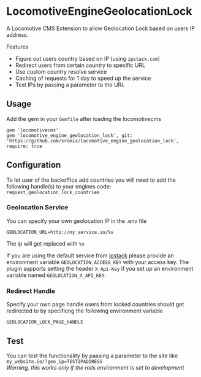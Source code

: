# LocomotiveEngineGeolocationLock

A Locomotive CMS Extension to allow Geolocation Lock based on users IP address.

Features
- Figure out users country based on IP (using `ipstack.com`)
- Redirect users from certain country to specific URL
- Use custom country resolve service
- Caching of requests for 1 day to speed up the service
- Test IPs by passing a parameter to the URL


## Usage

Add the gem in your `Gemfile` after loading the locomotivecms

```
gem 'locomotivecms'
gem 'locomotive_engine_geolocation_lock', git: 'https://github.com/xremix/locomotive_engine_geolocation_lock', require: true
```


## Configuration

To let user of the backoffice add countries you will need to add the following handle(s) to your engines code:
`request_geolocation_lock_countries`

### Geolocation Service
You can specify your own geolocation IP in the .env file
```
GEOLOCATION_URL=http://my_service.io/%s
```
The ip will get replaced with `%s`

If you are using the default service from [ipstack](https://ipstack.com/documentation) please provide an environment variable `GEOLOCATION_ACCESS_KEY` with your access key.
The plugin supports setting the header `X-Api-Key` if you set up an environment variable named `GEOLOCATION_X_API_KEY`.

### Redirect Handle
Specify your own page handle users from locked countries should get redirected to by specificng the following environment variable
```
GEOLOCATION_LOCK_PAGE_HANDLE
```

## Test
You can test the functionality by passing a parameter to the site like `my_website.io/?geo_ip=TESTIPADDRESS`  
*Warning, this works only if the rails environment is set to development*
